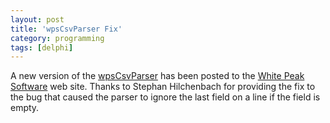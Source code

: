 ```yaml
---
layout: post
title: 'wpsCsvParser Fix'
category: programming
tags: [delphi]
---
```


A new version of the <a href="http://www.whitepeaksoftware.com/delphi_csv_parser.aspx">wpsCsvParser</a> has been posted to the <a href="http://www.whitepeaksoftware.com/">White Peak Software</a> web site.  Thanks to Stephan Hilchenbach for providing the fix to the bug that caused the parser to ignore the last field on a line if the field is empty.
